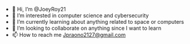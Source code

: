 - 👋 Hi, I’m @JoeyRoy21
- 👀 I’m interested in computer science and cybersecurity
- 🌱 I’m currently learning about anything related to space or computers 
- 💞️ I’m looking to collaborate on anything since I want to learn 
- 📫 How to reach me Jpraono2127@gmail.com

<!---
JoeyRoy21/JoeyRoy21 is a ✨ special ✨ repository because its `README.md` (this file) appears on your GitHub profile.
You can click the Preview link to take a look at your changes.
--->
